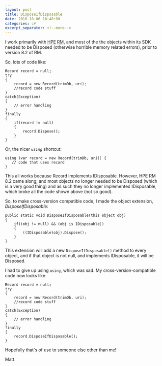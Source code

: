 ```yaml
---
layout: post
title: DisposeIfDisposable
date: 2016-10-06 10:40:00
categories: c#
excerpt_separator: <!--more-->
---
```

I work primarily with <abbr title="Hewlett Packard Enterprise">HPE</abbr> <abbr title="Records Manager">RM</abbr>, and most of the the objects within its SDK needed to be Disposed (otherwise horrible memory related errors), prior to version 8.2 of RM.

So, lots of code like:

	Record record = null;
	try
	{
		record = new Record(trimDb, uri);
		//record code stuff
	}
	catch(Exception)
	{
		// error handling
	}
	finally
	{
		if(record != null)
		{
			record.Dispose();
		}
	}

Or, the nicer *`using`* shortcut:

	using (var record = new Record(trimDb, uri)) {
	   // code that uses record
	}

This all works because Record implements IDisposable. However, HPE RM 8.2 came along, and most objects no longer needed to be Disposed (which is a very good thing) and as such they no longer implemented IDisposable, which broke all the code shown above (not so good).

So, to make cross-version compatible code, I made the object extension, *DisposeIfDisposable*:

	public static void DisposeIfDisposable(this object obj)
	{
		if((obj != null) && (obj is IDisposable))
		{
			((IDisposable)obj).Dispose();
		}
	}
	
This extension will add a new `DisposeIfDisposable()` method to every object, and if that object is not null, and implements IDisposable, it will be Disposed.	

I had to give up using `using`, which was sad. My cross-version-compatible code now looks like:

	Record record = null;
	try
	{
		record = new Record(trimDb, uri);
		//record code stuff
	}
	catch(Exception)
	{
		// error handling
	}
	finally
	{
		record.DisposeIfDisposable();
	}	

Hopefully that's of use to someone else other than me!

Matt.
